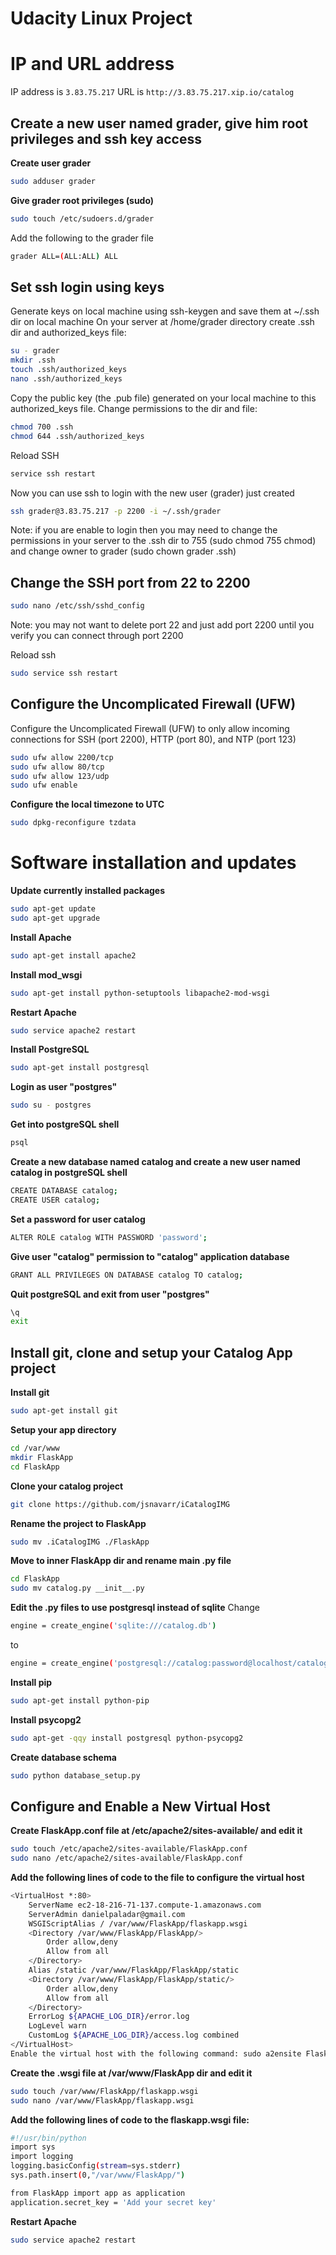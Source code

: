 # **Udacity Linux Project**

# IP and URL address

IP address is `3.83.75.217`
URL is `http://3.83.75.217.xip.io/catalog`

## Create a new user named grader, give him root privileges and ssh key access
**Create user grader**
```sh
sudo adduser grader
```
**Give grader root privileges (sudo)**
```sh
sudo touch /etc/sudoers.d/grader
```
Add the following to the grader file
```sh
grader ALL=(ALL:ALL) ALL
```
## Set ssh login using keys
Generate keys on local machine using ssh-keygen and save them at ~/.ssh dir on local machine
On your server at /home/grader directory create .ssh dir and authorized_keys file:
```sh
su - grader
mkdir .ssh
touch .ssh/authorized_keys
nano .ssh/authorized_keys
```
Copy the public key (the .pub file) generated on your local machine to this authorized_keys file.
Change permissions to the dir and file:
```sh
chmod 700 .ssh
chmod 644 .ssh/authorized_keys
```
Reload SSH 
```sh
service ssh restart
```
Now you can use ssh to login with the new user (grader) just created
```sh
ssh grader@3.83.75.217 -p 2200 -i ~/.ssh/grader
```
Note: if you are enable to login then you may need to change the permissions in your server to the .ssh dir to 755 (sudo chmod 755 chmod) and change owner to grader (sudo chown grader .ssh)

## Change the SSH port from 22 to 2200
```sh
sudo nano /etc/ssh/sshd_config
```
Note: you may not want to delete port 22 and just add port 2200 until you verify you can connect through port 2200

Reload ssh
```sh
sudo service ssh restart
```
## Configure the Uncomplicated Firewall (UFW)
Configure the Uncomplicated Firewall (UFW) to only allow incoming connections for SSH (port 2200), HTTP (port 80), and NTP (port 123)
```sh
sudo ufw allow 2200/tcp
sudo ufw allow 80/tcp
sudo ufw allow 123/udp
sudo ufw enable
```
**Configure the local timezone to UTC**
```sh
sudo dpkg-reconfigure tzdata
```

# Software installation and updates
**Update currently installed packages**
```sh
sudo apt-get update
sudo apt-get upgrade
```
**Install Apache**
```sh
sudo apt-get install apache2
```
**Install mod_wsgi**
```sh
sudo apt-get install python-setuptools libapache2-mod-wsgi
```
**Restart Apache**
```sh
sudo service apache2 restart
```
**Install PostgreSQL**
```sh
sudo apt-get install postgresql
```
**Login as user "postgres"**
```sh
sudo su - postgres
```
**Get into postgreSQL shell**
```sh
psql
```
**Create a new database named catalog and create a new user named catalog in postgreSQL shell**
```sh
CREATE DATABASE catalog;
CREATE USER catalog;
```
**Set a password for user catalog**
```sh
ALTER ROLE catalog WITH PASSWORD 'password';
```
**Give user "catalog" permission to "catalog" application database**
```sh
GRANT ALL PRIVILEGES ON DATABASE catalog TO catalog;
```
**Quit postgreSQL and exit from user "postgres"**
```sh
\q
exit
```
## Install git, clone and setup your Catalog App project
**Install git**
```sh
sudo apt-get install git
```
**Setup your app directory**
```sh
cd /var/www
mkdir FlaskApp
cd FlaskApp
```
**Clone your catalog project**
```sh
git clone https://github.com/jsnavarr/iCatalogIMG
```
**Rename the project to FlaskApp**
```sh
sudo mv .iCatalogIMG ./FlaskApp
```
**Move to inner FlaskApp dir and rename main .py file**
```sh
cd FlaskApp
sudo mv catalog.py __init__.py
```
**Edit the .py files to use postgresql instead of sqlite**
Change 
```sh
engine = create_engine('sqlite:///catalog.db')
```
to 
```sh
engine = create_engine('postgresql://catalog:password@localhost/catalog')
```
**Install pip**
```sh
sudo apt-get install python-pip
```
**Install psycopg2**
```sh
sudo apt-get -qqy install postgresql python-psycopg2
```
**Create database schema**
```sh
sudo python database_setup.py
```

## Configure and Enable a New Virtual Host
**Create FlaskApp.conf file at /etc/apache2/sites-available/ and edit it**
```sh
sudo touch /etc/apache2/sites-available/FlaskApp.conf
sudo nano /etc/apache2/sites-available/FlaskApp.conf
```
**Add the following lines of code to the file to configure the virtual host**
```sh
<VirtualHost *:80>
	ServerName ec2-18-216-71-137.compute-1.amazonaws.com
	ServerAdmin danielpaladar@gmail.com
	WSGIScriptAlias / /var/www/FlaskApp/flaskapp.wsgi
	<Directory /var/www/FlaskApp/FlaskApp/>
		Order allow,deny
		Allow from all
	</Directory>
	Alias /static /var/www/FlaskApp/FlaskApp/static
	<Directory /var/www/FlaskApp/FlaskApp/static/>
		Order allow,deny
		Allow from all
	</Directory>
	ErrorLog ${APACHE_LOG_DIR}/error.log
	LogLevel warn
	CustomLog ${APACHE_LOG_DIR}/access.log combined
</VirtualHost>
Enable the virtual host with the following command: sudo a2ensite FlaskApp
```
**Create the .wsgi file at /var/www/FlaskApp dir and edit it**
```sh
sudo touch /var/www/FlaskApp/flaskapp.wsgi
sudo nano /var/www/FlaskApp/flaskapp.wsgi
```
**Add the following lines of code to the flaskapp.wsgi file:**
```sh
#!/usr/bin/python
import sys
import logging
logging.basicConfig(stream=sys.stderr)
sys.path.insert(0,"/var/www/FlaskApp/")

from FlaskApp import app as application
application.secret_key = 'Add your secret key'
```
**Restart Apache**
```sh
sudo service apache2 restart
```

